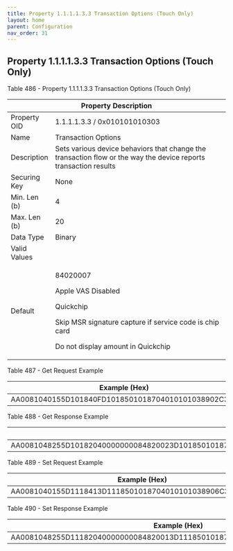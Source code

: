 ```yaml
---
title: Property 1.1.1.1.3.3 Transaction Options (Touch Only)
layout: home
parent: Configuration
nav_order: 31
---
```


## Property 1.1.1.1.3.3 Transaction Options (Touch Only)

Table 486 - Property 1.1.1.1.3.3 Transaction Options (Touch Only)

<table>
<colgroup>
<col style="width: 14%" />
<col style="width: 85%" />
</colgroup>
<thead>
<tr>
<th colspan="2">Property Description</th>
</tr>
</thead>
<tbody>
<tr>
<td>Property OID</td>
<td>1.1.1.1.3.3 / 0x010101010303</td>
</tr>
<tr>
<td>Name</td>
<td>Transaction Options</td>
</tr>
<tr>
<td>Description</td>
<td>Sets various device behaviors that change the transaction flow or
the way the device reports transaction results</td>
</tr>
<tr>
<td>Securing Key</td>
<td>None</td>
</tr>
<tr>
<td>Min. Len (b)</td>
<td>4</td>
</tr>
<tr>
<td>Max. Len (b)</td>
<td>20</td>
</tr>
<tr>
<td>Data Type</td>
<td>Binary</td>
</tr>
<tr>
<td>Valid Values</td>
<td></td>
</tr>
<tr>
<td>Default</td>
<td><p>84020007</p>
<p>Apple VAS Disabled</p>
<p>Quickchip</p>
<p>Skip MSR signature capture if service code is chip card</p>
<p>Do not display amount in Quickchip</p></td>
</tr>
</tbody>
</table>

Table 487 - Get Request Example

| Example (Hex)                                      |
|----------------------------------------------------|
| AA0081040155D101840FD1018501018704010101038902C300 |

Table 488 - Get Response Example

| Example (Hex) |
|----|
| AA0081048255D10182040000000084820023D1018501018704010101038916C3148402000700000000000000000000000000000000 |

Table 489 - Set Request Example

| Example (Hex)                                              |
|------------------------------------------------------------|
| AA0081040155D1118413D1118501018704010101038906C30484020007 |

Table 490 - Set Response Example

| Example (Hex) |
|----|
| AA0081048255D11182040000000084820013D1118501018704010101038906C30484020007 |

##